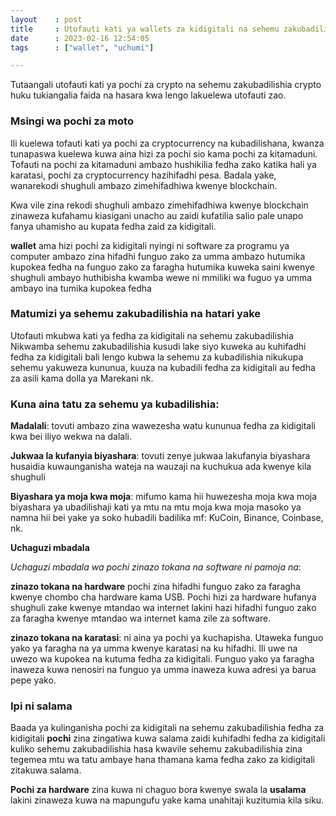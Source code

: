 ```yaml
---
layout    : post
title     : Utofauti kati ya wallets za kidigitali na sehemu zakubadilishia fedha
date      : 2023-02-16 12:54:05
tags      : ["wallet", "uchumi"]

---
```

  

Tutaangali utofauti kati ya pochi za crypto na sehemu zakubadilishia crypto huku tukiangalia faida na hasara 
kwa lengo lakuelewa utofauti zao.

### Msingi wa pochi za moto


Ili kuelewa tofauti kati ya pochi za cryptocurrency na kubadilishana, 
kwanza tunapaswa kuelewa kuwa aina hizi za pochi sio kama pochi za kitamaduni. 
Tofauti na pochi za kitamaduni ambazo hushikilia fedha zako katika hali ya karatasi, 
pochi za cryptocurrency hazihifadhi pesa. Badala yake, wanarekodi shughuli ambazo zimehifadhiwa kwenye blockchain.



Kwa vile zina rekodi shughuli ambazo zimehifadhiwa kwenye blockchain zinaweza kufahamu kiasigani unacho 
au zaidi kufatilia salio pale unapo fanya uhamisho au kupata fedha zaid za kidigitali. 



**wallet** ama hizi pochi za kidigitali nyingi ni software za programu ya computer ambazo zina hifadhi funguo zako za umma 
ambazo hutumika kupokea fedha na funguo zako za faragha hutumika kuweka saini kwenye shughuli ambayo huthibisha kwamba wewe ni mmiliki wa fuguo ya umma ambayo ina tumika kupokea fedha 



### Matumizi ya sehemu zakubadilishia na hatari yake


Utofauti mkubwa kati ya fedha za kidigitali na sehemu zakubadilishia 
Nikwamba sehemu zakubadilishia kusudi lake siyo kuweka au kuhifadhi fedha za kidigitali bali lengo kubwa la sehemu za kubadilishia nikukupa sehemu yakuweza kununua, kuuza na kubadili fedha za kidigitali 
au fedha za asili kama dolla ya Marekani nk.

### Kuna aina tatu za sehemu ya kubadilishia:

**Madalali**: tovuti ambazo zina wawezesha watu kununua fedha za kidigitali kwa bei iliyo wekwa na dalali.


**Jukwaa la kufanyia biyashara**: tovuti zenye jukwaa lakufanyia biyashara husaidia kuwaunganisha wateja na wauzaji na kuchukua ada kwenye kila shughuli 



**Biyashara ya moja kwa moja**: mifumo kama hii huwezesha moja kwa moja biyashara ya ubadilishaji kati ya mtu na mtu moja kwa moja masoko ya namna hii bei yake ya soko hubadili badilika mf:
KuCoin, Binance, Coinbase, nk.

**Uchaguzi mbadala**


*Uchaguzi mbadala wa pochi zinazo tokana na software ni pamoja na*:


**zinazo tokana na hardware** pochi zina hifadhi funguo zako za faragha kwenye chombo cha hardware kama USB. 
Pochi hizi za hardware hufanya shughuli zake kwenye mtandao wa internet lakini hazi hifadhi funguo zako za faragha kwenye mtandao wa internet kama zile za software. 


**zinazo tokana na karatasi**: ni aina ya pochi ya kuchapisha. Utaweka funguo yako ya faragha na ya umma kwenye karatasi na ku hifadhi. 
Ili uwe na uwezo wa kupokea na kutuma fedha za kidigitali. 
Funguo yako ya faragha inaweza kuwa nenosiri na funguo ya umma inaweza kuwa adresi ya barua pepe yako.


### Ipi ni salama 


Baada ya kulinganisha pochi za kidigitali na sehemu zakubadilishia fedha za kidigitali 
**pochi** zina zingatiwa kuwa salama zaidi kuhifadhi fedha za kidigitali kuliko sehemu zakubadilishia hasa 
kwavile sehemu zakubadilishia zina tegemea mtu wa tatu ambaye hana thamana kama fedha zako za kidigitali zitakuwa salama.


**Pochi za hardware** zina kuwa ni chaguo bora kwenye swala la **usalama** lakini zinaweza kuwa na mapungufu yake kama unahitaji kuzitumia kila siku.
